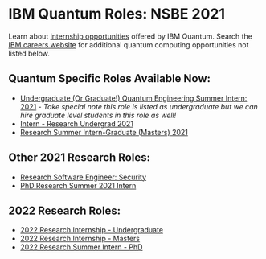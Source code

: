 # IBM Quantum Roles: NSBE 2021
Learn about [internship opportunities](https://www.ibm.com/quantum-computing/internship/) offered by IBM Quantum. Search the [IBM careers website](http://ibm.biz/quantum-careers) for additional quantum computing opportunities not listed below.

## Quantum Specific Roles Available Now:
* [Undergraduate (Or Graduate!) Quantum Engineering Summer Intern: 2021](https://ibm.contacthr.com/81782075) - _Take special note this role is listed as undergraduate but we can hire graduate level students in this role as well!_
* [Intern - Research Undergrad 2021](https://ibm.contacthr.com/80885676)
* [Research Summer Intern-Graduate (Masters) 2021](https://ibm.contacthr.com/80885686)

## Other 2021 Research Roles:
* [Research Software Engineer: Security](https://ibm.contacthr.com/80934930)
* [PhD Research Summer 2021 Intern](https://ibm.contacthr.com/81782056)

## 2022 Research Roles:
* [2022 Research Internship - Undergraduate](https://ibm.contacthr.com/81650806)
* [2022 Research Internship - Masters](https://ibm.contacthr.com/81650824)
* [2022 Research Summer Intern - PhD](https://ibm.contacthr.com/81650842)
